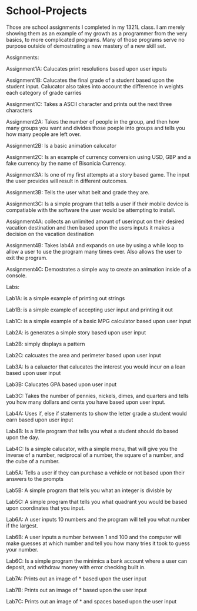 # School-Projects
Those are school assignments I completed in my 1321L class. I am merely showing them as an example of my growth as a programmer from the very basics, to more complicated programs. Many of those programs serve no purpose outside of demostrating a new mastery of a new skill set. 

Assignments:

Assignment1A: Calucates print resolutions based upon user inputs

Assignment1B: Calucates the final grade of a student based upon the student input. Calucator also takes into account the difference in weights each category of grade carries

Assignment1C: Takes a ASCII character and prints out the next three characters

Assignment2A: Takes the number of people in the group, and then how many groups you want and divides those poeple into groups and tells you how many people are left over. 

Assignment2B: Is a basic animation calucator

Assignment2C: Is an example of currency conversion using USD, GBP and a fake currency by the name of Bisonicia Currency. 

Assignment3A: Is one of my first attempts at a story based game. The input the user provides will result in different outcomes.

Assignment3B: Tells the user what belt and grade they are.

Assignment3C: Is a simple program that tells a user if their mobile device is compatiable with the software the user would be attempting to install.

Assignment4A: collects an unlimited amount of userinput on their desired vacation destination and then based upon the users inputs it makes a decision on the vacation destination

Assignment4B: Takes lab4A and expands on use by using a while loop to allow a user to use the program many times over. Also allows the user to exit the program. 

Assignment4C: Demostrates a simple way to create an animation inside of a console.

Labs:

Lab1A: is a simple example of printing out strings

Lab1B: is a simple example of accepting user input and printing it out

Lab1C: is a simple example of a basic MPG calculator based upon user input

Lab2A: is generates a simple story based upon user input

Lab2B: simply displays a pattern

Lab2C: calcuates the area and perimeter based upon user input

Lab3A: Is a caluactor that calucates the interest you would incur on a loan based upon user input

Lab3B: Calucates GPA based upon user input

Lab3C: Takes the number of pennies, nickels, dimes, and quarters and tells you how many dollars and cents you have based upon user input.

Lab4A: Uses if, else if statements to show the letter grade a student would earn based upon user input

Lab4B: Is a little program that tells you what a student should do based upon the day.

Lab4C: Is a simple calucator, with a simple menu, that will give you the inverse of a number, reciprocal of a number, the square of a number, and the cube of a number. 

Lab5A: Tells a user if they can purchase a vehicle or not based upon their answers to the prompts

Lab5B: A simple program that tells you what an integer is divisble by

Lab5C: A simple program that tells you what quadrant you would be based upon coordinates that you input.

Lab6A: A user inputs 10 numbers and the program will tell you what number if the largest.

Lab6B: A user inputs a number between 1 and 100 and the computer will make guesses at which number and tell you how many tries it took to guess your number.

Lab6C: Is a simple program the minimics a bank account where a user can deposit, and withdraw money with error checking built in.

Lab7A: Prints out an image of * based upon the user input

Lab7B: Prints out an image of * based upon the user input

Lab7C: Prints out an image of * and spaces based upon the user input
